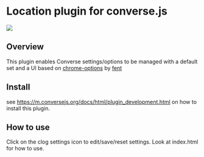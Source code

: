 # Location plugin for converse.js

<img src="https://github.com/conversejs/community-plugins/blob/master/settings/settings.png?raw=true" />

## Overview
This plugin enables Converse settings/options to be managed with a default set and a UI based on [chrome-options](https://github.com/fent/chrome-options) by [fent](https://github.com/sponsors/fent)

## Install
see https://m.conversejs.org/docs/html/plugin_development.html on how to install this plugin.

## How to use
Click on the clog settings icon to edit/save/reset settings. Look at index.html for how to use.
